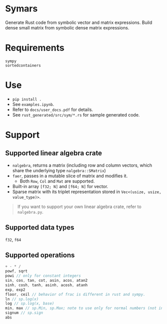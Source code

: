 # Symars
Generate Rust code from symbolic vector and matrix expressions.
Build dense small matrix from symbolic dense matrix expressions.

# Requirements
```
sympy
sortedcontainers
```

# Use
- `pip install .`
- See `examples.ipynb`.
- Refer to `docs/user_docs.pdf` for details.
- See `rust_generated/src/sym/*.rs` for sample generated code.

# Support

## Supported linear algebra crate 
- `nalgebra`, returns a matrix (including row and column vectors, which share the underlying type `nalgebra::SMatrix`)
- `faer`, passes in a mutable slice of matrix and modifies it.
  - Both `Row`, `Col` and `Mat` are supported.
- Built-in array `[f32; N]` and `[f64; N]` for vector.
- Sparse matrix with its triplet representation stored in `Vec<(usize, usize, value_type)>`.

> If you want to support your own linear algebra crate, refer to `nalgebra.py`.

## Supported data types
`f32`, `f64`

## Supported operations
```rust
+ - * /
powf, sqrt
powi // only for constant integers
sin, cos, tan, cot, asin, acos, atan2
sinh, cosh, tanh, asinh, acosh, atanh
exp, exp2
floor, ceil // behavior of frac is different in rust and sympy.
ln // sp.log(x)
log // sp.log(x, base)
min, max // sp.Min, sp.Max; note to use only for normal numbers (not inf, nan)
signum // sp.sign
abs

```